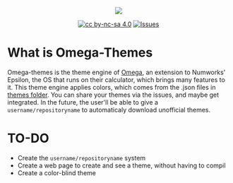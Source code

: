 <p align="center"><img src="https://github.com/Omega-Numworks/Omega-Design/blob/master/Omega-Themes.png" /></p>

<p align="center">
  <a href="https://creativecommons.org/licenses/by-nc-sa/4.0/"><img alt="cc by-nc-sa 4.0" src="https://img.shields.io/badge/License-CC%20BY--NC--SA%204.0-lightgrey.svg?logo=creative%20commons&style=for-the-badge" /></a>
  <a href="https://github.com/Omega-Numworks/Omega-Themes/issues"><img alt="Issues" src="https://img.shields.io/github/issues/Omega-Numworks/Omega-Themes.svg?logo=git&style=for-the-badge" /></a>
</p>

# What is Omega-Themes

Omega-themes is the theme engine of [Omega](https://github.com/Omega-Numworks/Omega), an extension to Numworks' Epsilon, the OS that runs on their calculator, which brings many features to it.
This theme engine applies colors, which comes from the .json files in [themes folder](https://github.com/RedGl0w/Omega-Themes/tree/master/themes). 
You can share your themes via the issues, and maybe get integrated. In the future, the user'll be able to give a `username/repositoryname` to automaticaly download unofficial themes.

# TO-DO

* Create the `username/repositoryname` system
* Create a web page to create and see a theme, without having to compil
* Create a color-blind theme
